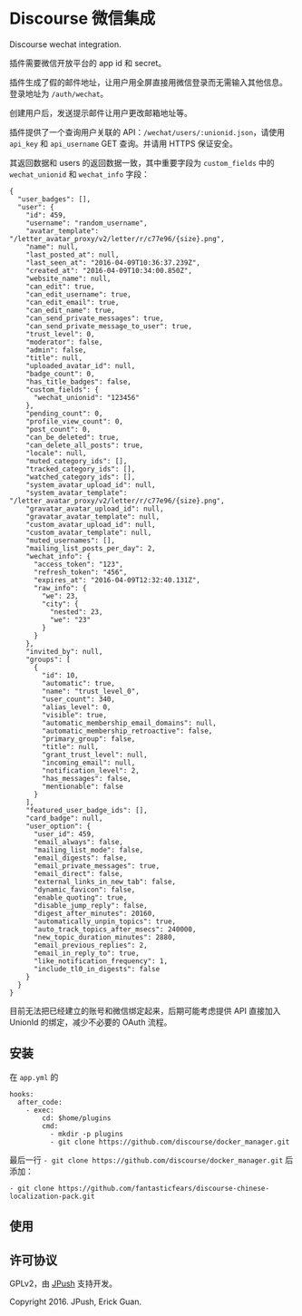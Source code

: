 Discourse 微信集成
===================

Discourse wechat integration.

插件需要微信开放平台的 app id 和 secret。

插件生成了假的邮件地址，让用户用全屏直接用微信登录而无需输入其他信息。
登录地址为 `/auth/wechat`。

创建用户后，发送提示邮件让用户更改邮箱地址等。

插件提供了一个查询用户关联的 API：`/wechat/users/:unionid.json`，请使用 `api_key` 和 `api_username` GET 查询。并请用 HTTPS 保证安全。

其返回数据和 users 的返回数据一致，其中重要字段为 `custom_fields` 中的 `wechat_unionid` 和 `wechat_info` 字段：

    {
      "user_badges": [],
      "user": {
        "id": 459,
        "username": "random_username",
        "avatar_template": "/letter_avatar_proxy/v2/letter/r/c77e96/{size}.png",
        "name": null,
        "last_posted_at": null,
        "last_seen_at": "2016-04-09T10:36:37.239Z",
        "created_at": "2016-04-09T10:34:00.850Z",
        "website_name": null,
        "can_edit": true,
        "can_edit_username": true,
        "can_edit_email": true,
        "can_edit_name": true,
        "can_send_private_messages": true,
        "can_send_private_message_to_user": true,
        "trust_level": 0,
        "moderator": false,
        "admin": false,
        "title": null,
        "uploaded_avatar_id": null,
        "badge_count": 0,
        "has_title_badges": false,
        "custom_fields": {
          "wechat_unionid": "123456"
        },
        "pending_count": 0,
        "profile_view_count": 0,
        "post_count": 0,
        "can_be_deleted": true,
        "can_delete_all_posts": true,
        "locale": null,
        "muted_category_ids": [],
        "tracked_category_ids": [],
        "watched_category_ids": [],
        "system_avatar_upload_id": null,
        "system_avatar_template": "/letter_avatar_proxy/v2/letter/r/c77e96/{size}.png",
        "gravatar_avatar_upload_id": null,
        "gravatar_avatar_template": null,
        "custom_avatar_upload_id": null,
        "custom_avatar_template": null,
        "muted_usernames": [],
        "mailing_list_posts_per_day": 2,
        "wechat_info": {
          "access_token": "123",
          "refresh_token": "456",
          "expires_at": "2016-04-09T12:32:40.131Z",
          "raw_info": {
            "we": 23,
            "city": {
              "nested": 23,
              "we": "23"
            }
          }
        },
        "invited_by": null,
        "groups": [
          {
            "id": 10,
            "automatic": true,
            "name": "trust_level_0",
            "user_count": 340,
            "alias_level": 0,
            "visible": true,
            "automatic_membership_email_domains": null,
            "automatic_membership_retroactive": false,
            "primary_group": false,
            "title": null,
            "grant_trust_level": null,
            "incoming_email": null,
            "notification_level": 2,
            "has_messages": false,
            "mentionable": false
          }
        ],
        "featured_user_badge_ids": [],
        "card_badge": null,
        "user_option": {
          "user_id": 459,
          "email_always": false,
          "mailing_list_mode": false,
          "email_digests": false,
          "email_private_messages": true,
          "email_direct": false,
          "external_links_in_new_tab": false,
          "dynamic_favicon": false,
          "enable_quoting": true,
          "disable_jump_reply": false,
          "digest_after_minutes": 20160,
          "automatically_unpin_topics": true,
          "auto_track_topics_after_msecs": 240000,
          "new_topic_duration_minutes": 2880,
          "email_previous_replies": 2,
          "email_in_reply_to": true,
          "like_notification_frequency": 1,
          "include_tl0_in_digests": false
        }
      }
    }


目前无法把已经建立的账号和微信绑定起来，后期可能考虑提供 API 直接加入 UnionId 的绑定，减少不必要的 OAuth 流程。

## 安装

在 `app.yml` 的

    hooks:
      after_code:
        - exec:
            cd: $home/plugins
            cmd:
              - mkdir -p plugins
              - git clone https://github.com/discourse/docker_manager.git

最后一行 `- git clone https://github.com/discourse/docker_manager.git` 后添加：

    - git clone https://github.com/fantasticfears/discourse-chinese-localization-pack.git

## 使用


## 许可协议

GPLv2，由 [JPush][jpush] 支持开发。

Copyright 2016. JPush, Erick Guan.

[jpush]: community.jpush.cn
